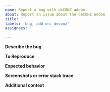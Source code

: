 ```yaml
---
name: Report a bug with deCONZ addon
about: Report an issue about the deCONZ addon
title: ''
labels: 'bug, add-on: deconz'
assignees: ''

---
```


**Describe the bug**
<!-- A clear and concise description of what the bug is. -->

**To Reproduce**
<!-- Steps to reproduce the behavior: -->

**Expected behavior**
<!-- A clear and concise description of what you expected to happen. -->

**Screenshots or error stack trace**
<!-- If applicable, add screenshots to help explain your problem. -->

**Additional context**
<!-- Add any other context about the problem here. -->
